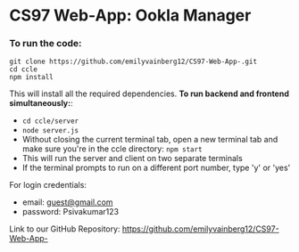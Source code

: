 # CS97 Web-App: Ookla Manager 

### To run the code:

```
git clone https://github.com/emilyvainberg12/CS97-Web-App-.git
cd ccle
npm install
```

This will install all the required dependencies.
**To run backend and frontend simultaneously:**:

- `cd ccle/server`
- `node server.js`
- Without closing the current terminal tab, open a new terminal tab and make sure you're in the ccle directory: `npm start`
- This will run the server and client on two separate terminals
- If the terminal prompts to run on a different port number, type 'y' or 'yes'

For login credentials:

- email: guest@gmail.com
- password: Psivakumar123

Link to our GitHub Repository: https://github.com/emilyvainberg12/CS97-Web-App-
